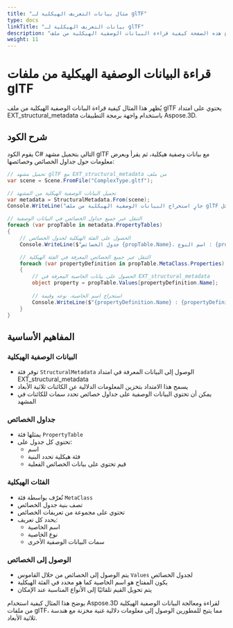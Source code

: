 ```yaml
---
title: "مثال بيانات التعريف الهيكلية لـ glTF"
type: docs
linkTitle: "بيانات التعريف الهيكلية لـ glTF"
description: "توضح هذه الصفحة كيفية قراءة البيانات الوصفية الهيكلية من ملف glTF باستخدام Aspose.3D for .NET."
weight: 11
---
```


# قراءة البيانات الوصفية الهيكلية من ملفات glTF

يُظهر هذا المثال كيفية قراءة البيانات الوصفية الهيكلية من ملف glTF يحتوي على امتداد EXT_structural_metadata باستخدام واجهة برمجة التطبيقات Aspose.3D.

## شرح الكود

يقوم الكود C# التالي بتحميل مشهد glTF مع بيانات وصفية هيكلية، ثم يقرأ ويعرض معلومات حول جداول الخصائص وخصائصها:

```csharp
// تحميل مشهد glTF مع EXT_structural_metadata من ملف
var scene = Scene.FromFile("ComplexType.gltf");

// تحميل البيانات الوصفية الهيكلية من المشهد
var metadata = StructuralMetadata.From(scene);
Console.WriteLine("جارٍ استخراج البيانات الوصفية الهيكلية من ملف glTF المدخل:");

// التنقل عبر جميع جداول الخصائص في البيانات الوصفية
foreach (var propTable in metadata.PropertyTables)
{
    // الحصول على الفئة الهيكلية لجدول الخصائص
    Console.WriteLine($"جدول الخصائص {propTable.Name}، اسم النوع : {propTable.MetaClass.Name}");

    // التنقل عبر جميع الخصائص المعرفة في الفئة الهيكلية
    foreach (var propertyDefinition in propTable.MetaClass.Properties)
    {
        // الحصول على بيانات الخاصية المعرفة في EXT_structural_metadata
        object property = propTable.Values[propertyDefinition.Name];
        
        // استخراج اسم الخاصية، نوعه وقيمة
        Console.WriteLine($"{propertyDefinition.Name} : {propertyDefinition.Type} = {property}");
    }
}
```

## المفاهيم الأساسية

### البيانات الوصفية الهيكلية
- توفر فئة `StructuralMetadata` الوصول إلى البيانات المعرفة في امتداد EXT_structural_metadata
- يسمح هذا الامتداد بتخزين المعلومات الدلالية عن الكائنات ثلاثية الأبعاد
- يمكن أن تحتوي البيانات الوصفية على جداول خصائص تحدد سمات للكائنات في المشهد

### جداول الخصائص
- يمثلها فئة `PropertyTable`
- تحتوي كل جدول على:
  - اسم
  - فئة هيكلية تحدد البنية
  - قيم تحتوي على بيانات الخصائص الفعلية

### الفئات الهيكلية
- تُعرّف بواسطة فئة `MetaClass`
- تصف بنية جدول الخصائص
- تحتوي على مجموعة من تعريفات الخصائص
- يحدد كل تعريف:
  - اسم الخاصية
  - نوع الخاصية
  - سمات البيانات الوصفية الأخرى

### الوصول إلى الخصائص
- يتم الوصول إلى الخصائص من خلال القاموس `Values` لجدول الخصائص
- يكون المفتاح هو اسم الخاصية كما هو محدد في الفئة الهيكلية
- يتم تحويل القيم تلقائيًا إلى الأنواع المناسبة عند الإمكان

يوضح هذا المثال كيفية استخدام Aspose.3D لقراءة ومعالجة البيانات الوصفية الهيكلية من ملفات glTF، مما يتيح للمطورين الوصول إلى معلومات دلالية غنية مخزنة مع هندسة ثلاثية الأبعاد.